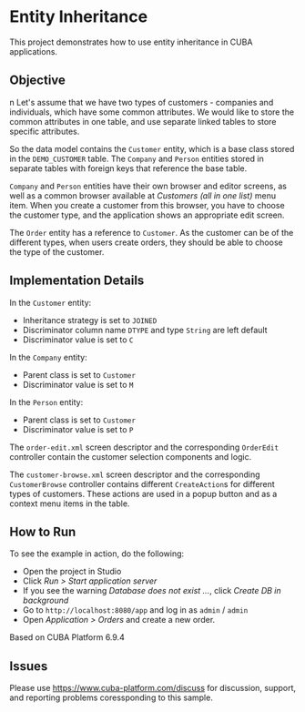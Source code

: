 # Entity Inheritance

This project demonstrates how to use entity inheritance in CUBA applications.

## Objective
n
Let's assume that we have two types of customers - companies and individuals, which have some common attributes. We would like to store the common attributes in one table, and use separate linked tables to store specific attributes.

So the data model contains the `Customer` entity, which is a base class stored in the `DEMO_CUSTOMER` table. The `Company` and `Person` entities stored in separate tables with foreign keys that reference the base table.

`Company` and `Person` entities have their own browser and editor screens, as well as a common browser available at _Customers (all in one list)_ menu item. When you create a customer from this browser, you have to choose the customer type, and the application shows an appropriate edit screen.  

The `Order` entity has a reference to `Customer`. As the customer can be of the different types, when users create orders, they should be able to choose the type of the customer.

## Implementation Details

In the `Customer` entity:

* Inheritance strategy is set to `JOINED`
* Discriminator column name `DTYPE` and type `String` are left default
* Discriminator value is set to `C`

In the `Company` entity:

* Parent class is set to `Customer`
* Discriminator value is set to `M`

In the `Person` entity:

* Parent class is set to `Customer`
* Discriminator value is set to `P`

The `order-edit.xml` screen descriptor and the corresponding `OrderEdit` controller contain the customer selection components and logic.

The `customer-browse.xml` screen descriptor and the corresponding `CustomerBrowse` controller contains different `CreateAction`s for different types of customers. These actions are used in a popup button and as a context menu items in the table.

## How to Run

To see the example in action, do the following:

* Open the project in Studio
* Click *Run > Start application server*
* If you see the warning *Database does not exist ...*, click *Create DB in background*
* Go to `http://localhost:8080/app` and log in as `admin` / `admin`
* Open *Application > Orders* and create a new order.

Based on CUBA Platform 6.9.4

## Issues
Please use https://www.cuba-platform.com/discuss for discussion, support, and reporting problems coressponding to this sample.
